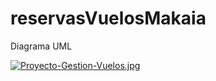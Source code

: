 # reservasVuelosMakaia

Diagrama UML

[![Proyecto-Gestion-Vuelos.jpg](https://i.postimg.cc/Wzgmz5yW/Proyecto-Gestion-Vuelos.jpg)](https://postimg.cc/T525HJfg)
